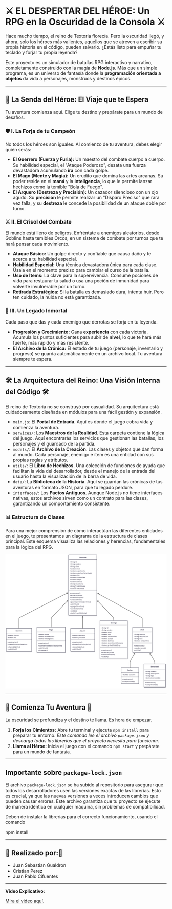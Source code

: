 # ⚔️ EL DESPERTAR DEL HÉROE: Un RPG en la Oscuridad de la Consola ⚔️

Hace mucho tiempo, el reino de Textoria florecía. Pero la oscuridad llegó, y ahora, solo los héroes más valientes, aquellos que se atreven a escribir su propia historia en el código, pueden salvarlo. ¿Estás listo para empuñar tu teclado y forjar tu propia leyenda?

Este proyecto es un simulador de batallas RPG interactivo y narrativo, completamente construido con la magia de **Node.js**. Más que un simple programa, es un universo de fantasía donde la **programación orientada a objetos** da vida a personajes, monstruos y destinos épicos.

---

## 🌟 La Senda del Héroe: El Viaje que te Espera

Tu aventura comienza aquí. Elige tu destino y prepárate para un mundo de desafíos.

### 🛡️ I. La Forja de tu Campeón

No todos los héroes son iguales. Al comienzo de tu aventura, debes elegir quién serás:

* **El Guerrero (Fuerza y Furia):** Un maestro del combate cuerpo a cuerpo. Su habilidad especial, el "Ataque Poderoso", desata una fuerza devastadora acumulando **ira** con cada golpe.
* **El Mago (Mente y Magia):** Un erudito que domina las artes arcanas. Su poder reside en el **maná** y la **inteligencia**, lo que le permite lanzar hechizos como la temible "Bola de Fuego".
* **El Arquero (Destreza y Precisión):** Un cazador silencioso con un ojo agudo. Su **precisión** le permite realizar un "Disparo Preciso" que rara vez falla, y su **destreza** le concede la posibilidad de un ataque doble por turno.

### ⚔️ II. El Crisol del Combate

El mundo está lleno de peligros. Enfréntate a enemigos aleatorios, desde Goblins hasta temibles Orcos, en un sistema de combate por turnos que te hará pensar cada movimiento.

* **Ataque Básico:** Un golpe directo y confiable que causa daño y te acerca a tu habilidad especial.
* **Habilidad Especial:** Una técnica devastadora única para cada clase. Úsala en el momento preciso para cambiar el curso de la batalla.
* **Uso de Ítems:** La clave para la supervivencia. Consume pociones de vida para restaurar tu salud o usa una poción de inmunidad para volverte invulnerable por un turno.
* **Retirada Estratégica:** Si la batalla es demasiado dura, intenta huir. Pero ten cuidado, la huida no está garantizada.

### 📜 III. Un Legado Inmortal

Cada paso que das y cada enemigo que derrotas se forja en tu leyenda.

* **Progresión y Crecimiento:** Gana **experiencia** con cada victoria. Acumula los puntos suficientes para subir de **nivel**, lo que te hará más fuerte, más rápido y más resistente.
* **El Archivo de la Crónica:** El estado de tu juego (personaje, inventario y progreso) se guarda automáticamente en un archivo local. Tu aventura siempre te espera.

---

## 🛠️ La Arquitectura del Reino: Una Visión Interna del Código 🛠️

El reino de Textoria no se construyó por casualidad. Su arquitectura está cuidadosamente diseñada en módulos para una fácil gestión y expansión.

* `main.js`: El **Portal de Entrada**. Aquí es donde el juego cobra vida y comienza la aventura.
* `services/`: Los **Maestros de la Realidad**. Esta carpeta contiene la lógica del juego. Aquí encontrarás los servicios que gestionan las batallas, los personajes y el guardado de la partida.
* `models/`: El **Archivo de la Creación**. Las clases y objetos que dan forma al mundo. Cada personaje, enemigo e ítem es una entidad con sus propias reglas y atributos.
* `utils/`: El **Libro de Hechizos**. Una colección de funciones de ayuda que facilitan la vida del desarrollador, desde el manejo de la entrada del usuario hasta la visualización de la barra de vida.
* `data/`: La **Biblioteca de la Historia**. Aquí se guardan las crónicas de tus aventuras en formato JSON, para que tu legado perdure.
* `interfaces/`: Los **Pactos Antiguos**. Aunque Node.js no tiene interfaces nativas, estos archivos sirven como un contrato para las clases, garantizando un comportamiento consistente.

### 📊 Estructura de Clases

Para una mejor comprensión de cómo interactúan las diferentes entidades en el juego, te presentamos un diagrama de la estructura de clases principal. Este esquema visualiza las relaciones y herencias, fundamentales para la lógica del RPG.

![Diagrama de Clases del RPG](utils/Diagrama%20de%20clases.png)

---

## 🚀 Comienza Tu Aventura 🚀

La oscuridad se profundiza y el destino te llama. Es hora de empezar.

1.  **Forja los Cimientos:** Abre tu terminal y ejecuta `npm install` para preparar tu entorno.
    *Este comando lee el archivo `package.json` y descarga todas las librerías que el proyecto necesita para funcionar.*
2.  **Llama al Héroe:** Inicia el juego con el comando `npm start` y prepárate para un mundo de fantasía.

---

## Importante sobre `package-lock.json`

El archivo `package-lock.json` se ha subido al repositorio para asegurar que todos los desarrolladores usen las versiones exactas de las librerías. Esto es crucial, ya que las nuevas versiones a veces introducen cambios que pueden causar errores. Este archivo garantiza que tu proyecto se ejecute de manera idéntica en cualquier máquina, sin problemas de compatibilidad.

Deben de instalar la librerias para el correcto funcionamiento, usando el comando 

npm install


---

## 🤝 Realizado por:🤝

* Juan Sebastian Gualdron
* Cristian Perez
* Juan Pablo Cifuentes 

---

**Video Explicativo:**

[Mira el video aquí](https://youtu.be/HZTaQ4u7X0M).
